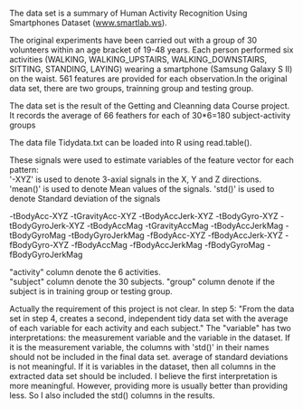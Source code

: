 The data set is a summary of Human Activity Recognition Using Smartphones Dataset (www.smartlab.ws).

The original experiments have been carried out with a group of 30 volunteers within an age bracket of 19-48 years. Each person performed six activities (WALKING, WALKING_UPSTAIRS, WALKING_DOWNSTAIRS, SITTING, STANDING, LAYING) wearing a smartphone (Samsung Galaxy S II) on the waist. 561 features are provided for each observation.In the original data set, there are two groups, trainning group and testing group.

The data set is the result of the Getting and Cleanning data Course project. It records the average of 66 feathers for each of 30*6=180 subject-activity groups

The data file Tidydata.txt can be loaded into R using read.table().

These signals were used to estimate variables of the feature vector for each pattern:  
'-XYZ' is used to denote 3-axial signals in the X, Y and Z directions.
'mean()' is used to denote Mean values of the signals.
'std()' is used to denote Standard deviation of the signals

-tBodyAcc-XYZ
-tGravityAcc-XYZ
-tBodyAccJerk-XYZ
-tBodyGyro-XYZ
-tBodyGyroJerk-XYZ
-tBodyAccMag
-tGravityAccMag
-tBodyAccJerkMag
-tBodyGyroMag
-tBodyGyroJerkMag
-fBodyAcc-XYZ
-fBodyAccJerk-XYZ
-fBodyGyro-XYZ
-fBodyAccMag
-fBodyAccJerkMag
-fBodyGyroMag
-fBodyGyroJerkMag

"activity" column denote the 6 activities.                  
"subject" column denote the 30 subjects.
"group" column denote if the subject is in training group or testing group.



Actually the requirement of this project is not clear. In step 5: "From the data set in step 4, creates a second, independent tidy data set with the average of each variable for each activity and each subject." The "variable" has two interpretations: the measurement variable and the variable in the dataset. If it is the measurement variable, the columns with 'std()' in their names should not be included in the final data set. average of standard deviations is not meaningful. If it is variables in the dataset, then all columns in the extracted data set should be included. I believe the first interpretation is more meaningful. However, providing more is usually better than providing less. So I also included the std() columns in the results. 

